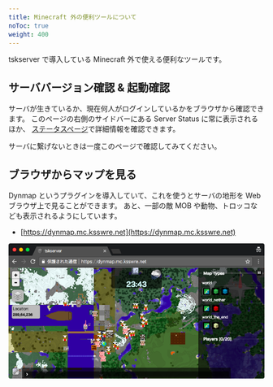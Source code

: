 ```yaml
---
title: Minecraft 外の便利ツールについて
noToc: true
weight: 400
---
```



tskserver で導入している Minecraft 外で使える便利なツールです。

## サーババージョン確認 & 起動確認
サーバが生きているか、現在何人がログインしているかをブラウザから確認できます。
このページの右側のサイドバーにある Server Status に常に表示されるほか、
[ステータスページ](/status)で詳細情報を確認できます。

サーバに繋げないときは一度このページで確認してみてください。

## ブラウザからマップを見る
Dynmap というプラグインを導入していて、これを使うとサーバの地形を Web ブラウザ上で見ることができます。
あと、一部の敵 MOB や動物、トロッコなども表示されるようにしています。

* [https://dynmap.mc.ksswre.net](https://dynmap.mc.ksswre.net)

![](/img/dynmap.png)

